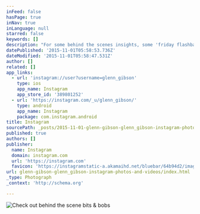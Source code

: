 ```yaml
---
inFeed: false
hasPage: true
inNav: true
inLanguage: null
starred: false
keywords: []
description: "For some behind the scenes insights, some 'friday flashbacks' and other goodies, follow my Instagram feed!"
datePublished: '2015-11-01T05:58:53.736Z'
dateModified: '2015-11-01T05:58:47.531Z'
author: []
related: []
app_links:
  - url: 'instagram://user?username=glenn_gibson'
    type: ios
    app_name: Instagram
    app_store_id: '389801252'
  - url: 'https://instagram.com/_u/glenn_gibson/'
    type: android
    app_name: Instagram
    package: com.instagram.android
title: Instagram
sourcePath: _posts/2015-11-01-glenn-gibson-glenn_gibson-instagram-photos-and-videos.md
published: true
authors: []
publisher:
  name: Instagram
  domain: instagram.com
  url: 'https://instagram.com'
  favicon: 'https://instagramstatic-a.akamaihd.net/bluebar/64b94d2/images/ico/favicon.ico'
url: glenn-gibson-glenn_gibson-instagram-photos-and-videos/index.html
_type: Photograph
_context: 'http://schema.org'

---
```

![Check out behind the scene bits & bobs](https://scontent.cdninstagram.com/hphotos-xaf1/t51.2885-19/11379199_957896474235000_2096052670_a.jpg)